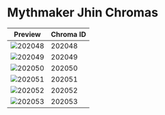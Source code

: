 # Mythmaker Jhin Chromas

| Preview | Chroma ID |
|---------|-----------|
| ![202048](https://raw.communitydragon.org/latest/plugins/rcp-be-lol-game-data/global/default/v1/champion-chroma-images/202/202048.png) | 202048 |
| ![202049](https://raw.communitydragon.org/latest/plugins/rcp-be-lol-game-data/global/default/v1/champion-chroma-images/202/202049.png) | 202049 |
| ![202050](https://raw.communitydragon.org/latest/plugins/rcp-be-lol-game-data/global/default/v1/champion-chroma-images/202/202050.png) | 202050 |
| ![202051](https://raw.communitydragon.org/latest/plugins/rcp-be-lol-game-data/global/default/v1/champion-chroma-images/202/202051.png) | 202051 |
| ![202052](https://raw.communitydragon.org/latest/plugins/rcp-be-lol-game-data/global/default/v1/champion-chroma-images/202/202052.png) | 202052 |
| ![202053](https://raw.communitydragon.org/latest/plugins/rcp-be-lol-game-data/global/default/v1/champion-chroma-images/202/202053.png) | 202053 |